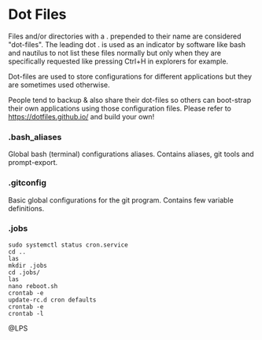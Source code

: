 # Dot Files

Files and/or directories with a . prepended to their name are considered "dot-files". The leading dot . is used as an indicator by software like bash and nautilus to not list these files normally but only when they are specifically requested like pressing Ctrl+H in explorers for example. 

Dot-files are used to store configurations for different applications but they are sometimes used otherwise. 

People tend to backup & also share their dot-files so others can boot-strap their own applications using those configuration files. Please refer to https://dotfiles.github.io/ and build your own!

### .bash_aliases

Global bash (terminal) configurations aliases. Contains aliases, git tools and prompt-export.

### .gitconfig

Basic global configurations for the git program. Contains few variable definitions.

### .jobs

	sudo systemctl status cron.service
	cd ..
	las
	mkdir .jobs
	cd .jobs/
	las
	nano reboot.sh
	crontab -e
	update-rc.d cron defaults
	crontab -e
	crontab -l

@LPS